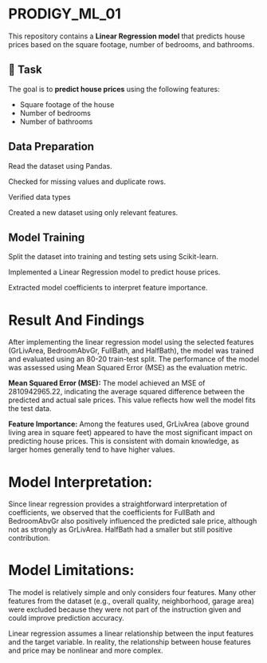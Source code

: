 # PRODIGY_ML_01
This repository contains a **Linear Regression model** that predicts house prices based on the square footage, number of bedrooms, and bathrooms.

## 📌 Task
The goal is to **predict house prices** using the following features:
- Square footage of the house
- Number of bedrooms
- Number of bathrooms
## Data Preparation

Read the dataset using Pandas.

Checked for missing values and duplicate rows.

Verified data types

Created a new dataset using only relevant features.

##  Model Training

Split the dataset into training and testing sets using Scikit-learn.

Implemented a Linear Regression model to predict house prices.

Extracted model coefficients to interpret feature importance.

# **Result And Findings**
After implementing the linear regression model using the selected features (GrLivArea, BedroomAbvGr, FullBath, and HalfBath), the model was trained and evaluated using an 80-20 train-test split. The performance of the model was assessed using Mean Squared Error (MSE) as the evaluation metric.

**Mean Squared Error (MSE):** 
The model achieved an MSE of 2810942965.22, indicating the average squared difference between the predicted and actual sale prices. This value reflects how well the model fits the test data.

**Feature Importance:** 
Among the features used, GrLivArea (above ground living area in square feet) appeared to have the most significant impact on predicting house prices. This is consistent with domain knowledge, as larger homes generally tend to have higher values.



# **Model Interpretation:**

Since linear regression provides a straightforward interpretation of coefficients, we observed that the coefficients for FullBath and BedroomAbvGr also positively influenced the predicted sale price, although not as strongly as GrLivArea. HalfBath had a smaller but still positive contribution.

# **Model Limitations:**

The model is relatively simple and only considers four features. Many other features from the dataset (e.g., overall quality, neighborhood, garage area) were excluded because they were not part of the instruction given and could improve prediction accuracy.

Linear regression assumes a linear relationship between the input features and the target variable. In reality, the relationship between house features and price may be nonlinear and more complex.
